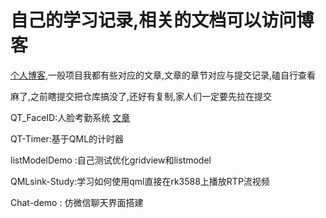 # 自己的学习记录,相关的文档可以访问博客
[个人博客](https://www.relxdingyilang.cn/),一般项目我都有些对应的文章,文章的章节对应与提交记录,磕自行查看

麻了,之前瞎提交把仓库搞没了,还好有复制,家人们一定要先拉在提交

QT_FaceID:人脸考勤系统  [文章](https://www.relxdingyilang.cn/index.php/2024/03/13/qt-%e5%9f%ba%e4%ba%8eqt%e7%9a%84%e4%ba%ba%e8%84%b8%e8%80%83%e5%8b%a4%e7%b3%bb%e7%bb%9f/)

QT-Timer:基于QML的计时器

listModelDemo :自己测试优化gridview和listmodel

QMLsink-Study:学习如何使用qml直接在rk3588上播放RTP流视频

Chat-demo : 仿微信聊天界面搭建
